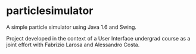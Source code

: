 # particlesimulator
A simple particle simulator using Java 1.6 and Swing.

Project developed in the context of a User Interface undergrad course as a joint effort with Fabrizio Larosa and Alessandro Costa.
